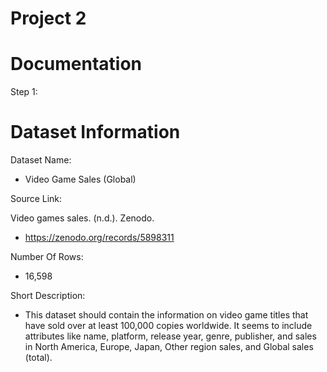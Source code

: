 # Project 2

# Documentation
Step 1:
# Dataset Information

Dataset Name: 
- Video Game Sales (Global)

Source Link:

Video games sales. (n.d.). Zenodo.
- https://zenodo.org/records/5898311

Number Of Rows:
- 16,598

Short Description:
- This dataset should contain the information on video game titles that have sold over at least 100,000 copies worldwide. It seems to include attributes like name, platform, release year, genre, publisher, and sales in North America, Europe, Japan, Other region sales, and Global sales (total).

